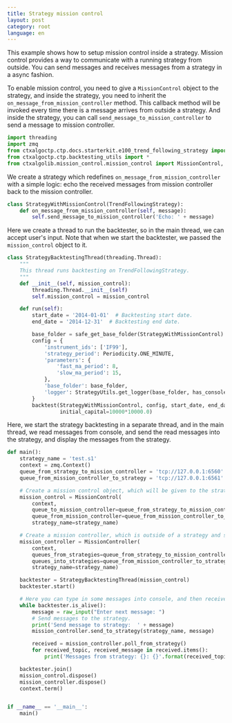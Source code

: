 ```yaml
---
title: Strategy mission control
layout: post
category: root
language: en
---
```


This example shows how to setup mission control inside a strategy. Mission control provides a way to communicate
with a running strategy from outside. You can send messages and receives messages from a strategy in a async fashion.

To enable mission control, you need to give a `MissionControl` object to the strategy, and inside the strategy, you
need to inherit the `on_message_from_mission_controller` method. This callback method will be invoked every time
there is a message arrives from outside a strategy. And inside the strategy, you can call `send_message_to_mission_controller`
to send a message to mission controller.


```python
import threading
import zmq
from ctxalgoctp.ctp.docs.starterkit.e100_trend_following_strategy import TrendFollowingStrategy
from ctxalgoctp.ctp.backtesting_utils import *
from ctxalgolib.mission_control.mission_control import MissionControl, MissionController

```

We create a strategy which redefines `on_message_from_mission_controller` with a simple logic: echo the received
messages from mission controller back to the mission controller.

```python
class StrategyWithMissionControl(TrendFollowingStrategy):
    def on_message_from_mission_controller(self, message):
        self.send_message_to_mission_controller('Echo: ' + message)

```

Here we create a thread to run the backtester, so in the main thread, we can accept user's input. Note that when we
start the backtester, we passed the `mission_control` object to it.

```python
class StrategyBacktestingThread(threading.Thread):
    """
    This thread runs backtesting on TrendFollowingStrategy.
    """
    def __init__(self, mission_control):
        threading.Thread.__init__(self)
        self.mission_control = mission_control

    def run(self):
        start_date = '2014-01-01'  # Backtesting start date.
        end_date = '2014-12-31'  # Backtesting end date.

        base_folder = safe_get_base_folder(StrategyWithMissionControl)
        config = {
            'instrument_ids': ['IF99'],
            'strategy_period': Periodicity.ONE_MINUTE,
            'parameters': {
                'fast_ma_period': 8,
                'slow_ma_period': 15,
            },
            'base_folder': base_folder,
            'logger': StrategyUtils.get_logger(base_folder, has_console=False)
        }
        backtest(StrategyWithMissionControl, config, start_date, end_date, mission_control=self.mission_control,
                 initial_capital=10000*10000.0)

```

Here, we start the strategy backtesting in a separate thread, and in the main thread, we read messages from console,
and send the read messages into the strategy, and display the messages from the strategy.

```python
def main():
    strategy_name = 'test.s1'
    context = zmq.Context()
    queue_from_strategy_to_mission_controller = 'tcp://127.0.0.1:6560'
    queue_from_mission_controller_to_strategy = 'tcp://127.0.0.1:6561'

    # Create a mission control object, which will be given to the strategy.
    mission_control = MissionControl(
        context,
        queue_to_mission_controller=queue_from_strategy_to_mission_controller,
        queue_from_mission_controller=queue_from_mission_controller_to_strategy,
        strategy_name=strategy_name)

    # Create a mission controller, which is outside of a strategy and sends and receives messages from a strategy.
    mission_controller = MissionController(
        context,
        queues_from_strategies=queue_from_strategy_to_mission_controller,
        queues_into_strategies=queue_from_mission_controller_to_strategy,
        strategy_name=strategy_name)

    backtester = StrategyBacktestingThread(mission_control)
    backtester.start()

    # Here you can type in some messages into console, and then receives messages echoed from the strategy.
    while backtester.is_alive():
        message = raw_input("Enter next message: ")
        # Send messages to the strategy.
        print('Send message to strategy:  ' + message)
        mission_controller.send_to_strategy(strategy_name, message)

        received = mission_controller.poll_from_strategy()
        for received_topic, received_message in received.items():
            print('Messages from strategy: {}: {}'.format(received_topic, received_message))

    backtester.join()
    mission_control.dispose()
    mission_controller.dispose()
    context.term()


if __name__ == '__main__':
    main()

```
